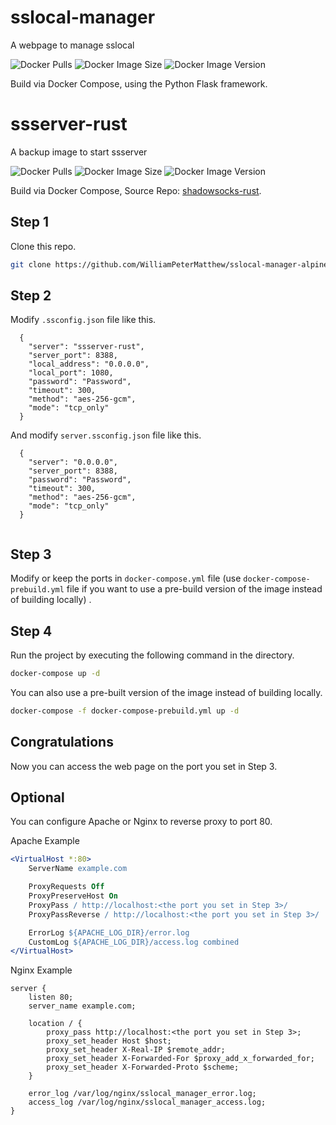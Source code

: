 # sslocal-manager
A webpage to manage sslocal

![Docker Pulls](https://img.shields.io/docker/pulls/petermatthew/sslocal-manager)
![Docker Image Size](https://img.shields.io/docker/image-size/petermatthew/sslocal-manager)
![Docker Image Version](https://img.shields.io/docker/v/petermatthew/sslocal-manager)

Build via Docker Compose, using the Python Flask framework.

# ssserver-rust
A backup image to start ssserver

![Docker Pulls](https://img.shields.io/docker/pulls/petermatthew/ssserver-rust)
![Docker Image Size](https://img.shields.io/docker/image-size/petermatthew/ssserver-rust)
![Docker Image Version](https://img.shields.io/docker/v/petermatthew/ssserver-rust)

Build via Docker Compose, Source Repo: [shadowsocks-rust](https://github.com/shadowsocks/shadowsocks-rust/).

## Step 1
Clone this repo.
```bash
git clone https://github.com/WilliamPeterMatthew/sslocal-manager-alpine.git -b proxy_local
```

## Step 2
Modify `.ssconfig.json` file like this.
```
  {
    "server": "ssserver-rust",
    "server_port": 8388,
    "local_address": "0.0.0.0",
    "local_port": 1080,
    "password": "Password",
    "timeout": 300,
    "method": "aes-256-gcm",
    "mode": "tcp_only"
  }

```

And modify `server.ssconfig.json` file like this.
```
  {
    "server": "0.0.0.0",
    "server_port": 8388,
    "password": "Password",
    "timeout": 300,
    "method": "aes-256-gcm",
    "mode": "tcp_only"
  }


```

## Step 3
Modify or keep the ports in `docker-compose.yml` file (use `docker-compose-prebuild.yml` file if you want to use a pre-build version of the image instead of building locally) .

## Step 4
Run the project by executing the following command in the directory.
```bash
docker-compose up -d
```

You can also use a pre-built version of the image instead of building locally.
```bash
docker-compose -f docker-compose-prebuild.yml up -d
```

## Congratulations
Now you can access the web page on the port you set in Step 3.

## Optional
You can configure Apache or Nginx to reverse proxy to port 80.

Apache Example
```apache
<VirtualHost *:80>
    ServerName example.com

    ProxyRequests Off
    ProxyPreserveHost On
    ProxyPass / http://localhost:<the port you set in Step 3>/
    ProxyPassReverse / http://localhost:<the port you set in Step 3>/

    ErrorLog ${APACHE_LOG_DIR}/error.log
    CustomLog ${APACHE_LOG_DIR}/access.log combined
</VirtualHost>
```

Nginx Example
```nginx
server {
    listen 80;
    server_name example.com;

    location / {
        proxy_pass http://localhost:<the port you set in Step 3>;
        proxy_set_header Host $host;
        proxy_set_header X-Real-IP $remote_addr;
        proxy_set_header X-Forwarded-For $proxy_add_x_forwarded_for;
        proxy_set_header X-Forwarded-Proto $scheme;
    }

    error_log /var/log/nginx/sslocal_manager_error.log;
    access_log /var/log/nginx/sslocal_manager_access.log;
}

```
